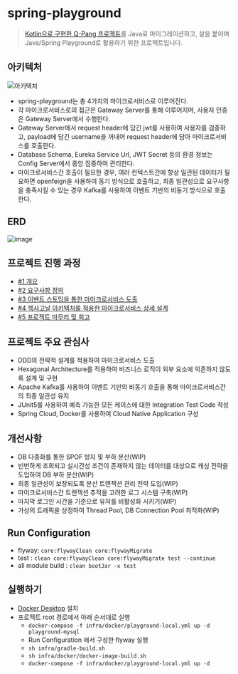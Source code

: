 # spring-playground

> [Kotlin으로 구현한 Q-Pang 프로젝트](https://github.com/q-pang/q-pang-api)를 Java로 마이그레이션하고, 살을 붙이며 Java/Spring Playground로 활용하기 위한 프로젝트입니다.

## 아키텍처

![아키텍처](https://user-images.githubusercontent.com/49021557/209222999-cc6ac453-1a96-4be1-940c-77b8ea4a83e2.png)

- spring-playground는 총 4가지의 마이크로서비스로 이루어진다.
- 각 마이크로서비스로의 접근은 Gateway Server를 통해 이루어지며, 사용자 인증은 Gateway Server에서 수행한다.
- Gateway Server에서 request header에 담긴 jwt를 사용하여 사용자를 검증하고, payload에 담긴 username을 꺼내어 request header에 담아 마이크로서비스를 호출한다.
- Database Schema, Eureka Service Url, JWT Secret 등의 환경 정보는 Config Server에서 중앙 집중하여 관리한다.
- 마이크로서비스간 호출이 필요한 경우, 여러 컨텍스트간에 항상 일관된 데이터가 필요하면 openfeign을 사용하여 동기 방식으로 호출하고, 최종 일관성으로 요구사항을 충족시킬 수 있는 경우 Kafka를 사용하여 이벤트 기반의 비동기 방식으로 호출한다.

## ERD

![image](https://user-images.githubusercontent.com/49021557/210037633-ccd6b399-72a4-49cf-a455-287e6d8447a5.png)

## 프로젝트 진행 과정

- [#1 개요](https://velog.io/@ddkds66/%EC%BF%A0%ED%8C%A1-%ED%81%B4%EB%A1%A0-%EC%BD%94%EB%94%A9-%ED%94%84%EB%A1%9C%EC%A0%9D%ED%8A%B8-%EA%B0%9C%EC%9A%94)
- [#2 요구사항 정의](https://velog.io/@ddkds66/%EC%9D%B4%EC%BB%A4%EB%A8%B8%EC%8A%A4-%ED%94%84%EB%A1%9C%EC%A0%9D%ED%8A%B8-%EC%9A%94%EA%B5%AC%EC%82%AC%ED%95%AD-%EC%A0%95%EC%9D%98)
- [#3 이벤트 스토밍을 통한 마이크로서비스 도출](https://velog.io/@ddkds66/%EC%9D%B4%EC%BB%A4%EB%A8%B8%EC%8A%A4-%ED%94%84%EB%A1%9C%EC%A0%9D%ED%8A%B8-%EC%9D%B4%EB%B2%A4%ED%8A%B8-%EC%8A%A4%ED%86%A0%EB%B0%8D%EC%9D%84-%ED%86%B5%ED%95%9C-%EB%A7%88%EC%9D%B4%ED%81%AC%EB%A1%9C%EC%84%9C%EB%B9%84%EC%8A%A4-%EB%8F%84%EC%B6%9C)
- [#4 헥사고날 아키텍처를 적용한 마이크로서비스 상세 설계](https://velog.io/@ddkds66/%EC%9D%B4%EC%BB%A4%EB%A8%B8%EC%8A%A4-%ED%94%84%EB%A1%9C%EC%A0%9D%ED%8A%B8-%EB%A7%88%EC%9D%B4%ED%81%AC%EB%A1%9C%EC%84%9C%EB%B9%84%EC%8A%A4-%EC%83%81%EC%84%B8-%EC%84%A4%EA%B3%84)
- [#5 프로젝트 마무리 및 회고](https://velog.io/@ddkds66/%EC%9D%B4%EC%BB%A4%EB%A8%B8%EC%8A%A4-%ED%94%84%EB%A1%9C%EC%A0%9D%ED%8A%B8-%ED%94%84%EB%A1%9C%EC%A0%9D%ED%8A%B8-%EB%A7%88%EB%AC%B4%EB%A6%AC-%EB%B0%8F-%ED%9A%8C%EA%B3%A0)

## 프로젝트 주요 관심사

- DDD의 전략적 설계를 적용하여 마이크로서비스 도출
- Hexagonal Architecture를 적용하여 비즈니스 로직이 외부 요소에 의존하지 않도록 설계 및 구현
- Apache Kafka를 사용하여 이벤트 기반의 비동기 호출을 통해 마이크로서비스간의 최종 일관성 유지
- JUnit5를 사용하여 예측 가능한 모든 케이스에 대한 Integration Test Code 작성
- Spring Cloud, Docker를 사용하여 Cloud Native Application 구성

## 개선사항

- DB 다중화를 통한 SPOF 방지 및 부하 분산(WIP)
- 빈번하게 조회되고 실시간성 조건이 존재하지 않는 데이터를 대상으로 캐싱 전략을 도입하여 DB 부하 분산(WIP)
- 최종 일관성이 보장되도록 분산 트랜잭션 관리 전략 도입(WIP)
- 마이크로서비스간 트랜잭션 추적을 고려한 로그 시스템 구축(WIP)
- 마지막 로그인 시간을 기준으로 유저를 비활성화 시키기(WIP)
- 가상의 트래픽을 상정하여 Thread Pool, DB Connection Pool 최적화(WIP)

## Run Configuration

- flyway: `core:flywayClean core:flywayMigrate`
- test : `clean core:flywayClean core:flywayMigrate test --continue`
- all module build : `clean bootJar -x test`

## 실행하기

- [Docker Desktop](https://www.docker.com/products/docker-desktop/) 설치
- 프로젝트 root 경로에서 아래 순서대로 실행
  - `docker-compose -f infra/docker/playground-local.yml up -d playground-mysql`
  - Run Configuration 에서 구성한 flyway 실행
  - `sh infra/gradle-build.sh`
  - `sh infra/docker/docker-image-build.sh`
  - `docker-compose -f infra/docker/playground-local.yml up -d`
